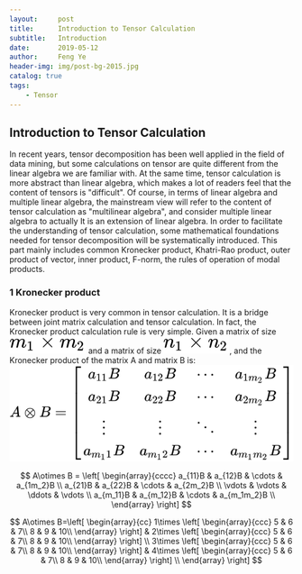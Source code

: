 ```yaml
---
layout:     post
title:      Introduction to Tensor Calculation
subtitle:   Introduction
date:       2019-05-12
author:     Feng Ye
header-img: img/post-bg-2015.jpg
catalog: true
tags:
    - Tensor
---
```


## Introduction to Tensor Calculation

In recent years, tensor decomposition has been well applied in the field of data mining, but some calculations on tensor are quite different from the linear algebra we are familiar with. At the same time, tensor calculation is  more abstract than linear algebra, which makes a lot of readers feel that the content of tensors is "difficult". 
Of course, in terms of linear algebra and multiple linear algebra, the mainstream view will refer to the content of tensor calculation as "multilinear algebra", and consider multiple linear algebra to actually It is an extension of linear algebra. 
In order to facilitate the understanding of tensor calculation, some mathematical foundations needed for tensor decomposition will be systematically introduced. This part mainly includes common Kronecker product, Khatri-Rao product, outer product of vector, inner product, F-norm, the rules of operation of modal products.






### 1 Kronecker product

Kronecker product is very common in tensor calculation. It is a bridge between joint matrix calculation and tensor calculation. In fact, the Kronecker product calculation rule is very simple. Given a matrix of size ![](img/in-post/Introduction.assets/equation.svg) and a matrix of size ![](img/in-post/Introduction.assets/equation-1569595360662.svg), and the Kronecker product of the matrix A and matrix B is:
![](img/in-post/Introduction.assets/equation-1569596579451.svg)

$$
A\otimes B = \left[ \begin{array}{cccc} a_{11}B & a_{12}B & \cdots & a_{1m_2}B \\ a_{21}B & a_{22}B & \cdots & a_{2m_2}B \\ \vdots & \vdots & \ddots & \vdots \\ a_{m_11}B & a_{m_12}B & \cdots & a_{m_1m_2}B \\ \end{array} \right]
$$

$$
A\otimes B=\left[ \begin{array}{cc} 1\times \left[ \begin{array}{ccc} 5 & 6 & 7\\ 8 & 9 & 10\\ \end{array} \right] & 2\times \left[ \begin{array}{ccc} 5 & 6 & 7\\ 8 & 9 & 10\\ \end{array} \right] \\ 3\times \left[ \begin{array}{ccc} 5 & 6 & 7\\ 8 & 9 & 10\\ \end{array} \right] & 4\times \left[ \begin{array}{ccc} 5 & 6 & 7\\ 8 & 9 & 10\\ \end{array} \right] \\ \end{array} \right]
$$


